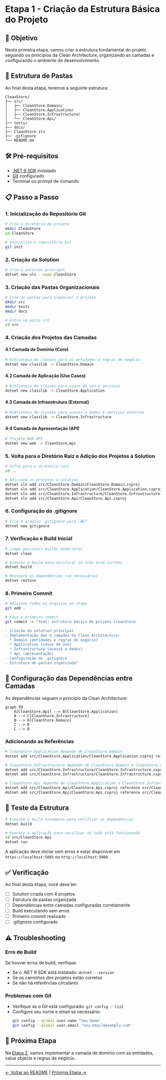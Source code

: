 # Etapa 1 - Criação da Estrutura Básica do Projeto

## 🎯 Objetivo

Nesta primeira etapa, vamos criar a estrutura fundamental do projeto seguindo os princípios da Clean Architecture, organizando as camadas e configurando o ambiente de desenvolvimento.

## 📂 Estrutura de Pastas

Ao final desta etapa, teremos a seguinte estrutura:

```
CleanStore/
├── src/
│   ├── CleanStore.Domain/
│   ├── CleanStore.Application/
│   ├── CleanStore.Infrastructure/
│   └── CleanStore.Api/
├── tests/
├── docs/
├── CleanStore.sln
├── .gitignore
└── README.md
```

## 🛠️ Pré-requisitos

- [.NET 9 SDK](https://dotnet.microsoft.com/download/dotnet/9.0) instalado
- [Git](https://git-scm.com/) configurado
- Terminal ou prompt de comando

## 📋 Passo a Passo

### 1. Inicialização do Repositório Git

```bash
# Crie o diretório do projeto
mkdir CleanStore
cd CleanStore

# Inicialize o repositório Git
git init
```

### 2. Criação da Solution

```bash
# Crie a solution principal
dotnet new sln --name CleanStore
```

### 3. Criação das Pastas Organizacionais

```bash
# Crie as pastas para organizar o projeto
mkdir src
mkdir tests
mkdir docs

# Entre na pasta src
cd src
```

### 4. Criação dos Projetos das Camadas

#### 4.1 Camada de Domínio (Core)
```bash
# Biblioteca de classes para as entidades e regras de negócio
dotnet new classlib -n CleanStore.Domain
```

#### 4.2 Camada de Aplicação (Use Cases)
```bash
# Biblioteca de classes para casos de uso e serviços
dotnet new classlib -n CleanStore.Application
```

#### 4.3 Camada de Infraestrutura (External)
```bash
# Biblioteca de classes para acesso a dados e serviços externos
dotnet new classlib -n CleanStore.Infrastructure
```

#### 4.4 Camada de Apresentação (API)
```bash
# Projeto Web API
dotnet new web -n CleanStore.Api
```

### 5. Volta para o Diretório Raiz e Adição dos Projetos à Solution

```bash
# Volte para o diretório raiz
cd ..

# Adicione os projetos à solution
dotnet sln add src/CleanStore.Domain/CleanStore.Domain.csproj
dotnet sln add src/CleanStore.Application/CleanStore.Application.csproj
dotnet sln add src/CleanStore.Infrastructure/CleanStore.Infrastructure.csproj
dotnet sln add src/CleanStore.Api/CleanStore.Api.csproj
```

### 6. Configuração do .gitignore

```bash
# Crie o arquivo .gitignore para .NET
dotnet new gitignore
```

### 7. Verificação e Build Inicial

```bash
# Limpe possíveis builds anteriores
dotnet clean

# Execute o build para verificar se tudo está correto
dotnet build

# Restaure as dependências (se necessário)
dotnet restore
```

### 8. Primeiro Commit

```bash
# Adicione todos os arquivos ao stage
git add .

# Faça o primeiro commit
git commit -m "feat: estrutura básica do projeto CleanStore

- Criação da solution principal
- Implementação das 4 camadas da Clean Architecture:
  * Domain (entidades e regras de negócio)
  * Application (casos de uso)
  * Infrastructure (acesso a dados)
  * Api (apresentação)
- Configuração do .gitignore
- Estrutura de pastas organizada"
```

## 🔗 Configuração das Dependências entre Camadas

As dependências seguem o princípio da Clean Architecture:

```mermaid
graph TD
    A[CleanStore.Api] --> B[CleanStore.Application]
    A --> C[CleanStore.Infrastructure]
    B --> D[CleanStore.Domain]
    C --> D
    C --> B
```

### Adicionando as Referências

```bash
# CleanStore.Application depende de CleanStore.Domain
dotnet add src/CleanStore.Application/CleanStore.Application.csproj reference src/CleanStore.Domain/CleanStore.Domain.csproj

# CleanStore.Infrastructure depende de CleanStore.Domain e CleanStore.Application
dotnet add src/CleanStore.Infrastructure/CleanStore.Infrastructure.csproj reference src/CleanStore.Domain/CleanStore.Domain.csproj
dotnet add src/CleanStore.Infrastructure/CleanStore.Infrastructure.csproj reference src/CleanStore.Application/CleanStore.Application.csproj

# CleanStore.Api depende de CleanStore.Application e CleanStore.Infrastructure
dotnet add src/CleanStore.Api/CleanStore.Api.csproj reference src/CleanStore.Application/CleanStore.Application.csproj
dotnet add src/CleanStore.Api/CleanStore.Api.csproj reference src/CleanStore.Infrastructure/CleanStore.Infrastructure.csproj
```

## 🧪 Teste da Estrutura

```bash
# Execute o build novamente para verificar as dependências
dotnet build

# Execute a aplicação para verificar se tudo está funcionando
cd src/CleanStore.Api
dotnet run
```

A aplicação deve iniciar sem erros e estar disponível em `https://localhost:5001` ou `http://localhost:5000`.

## ✅ Verificação

Ao final desta etapa, você deve ter:

- [ ] Solution criada com 4 projetos
- [ ] Estrutura de pastas organizada
- [ ] Dependências entre camadas configuradas corretamente
- [ ] Build executando sem erros
- [ ] Primeiro commit realizado
- [ ] .gitignore configurado

## ⚠️ Troubleshooting

### Erro de Build

Se houver erros de build, verifique:
- Se o .NET 9 SDK está instalado: `dotnet --version`
- Se os caminhos dos projetos estão corretos
- Se não há referências circulares

### Problemas com Git

- Verifique se o Git está configurado: `git config --list`
- Configure seu nome e email se necessário:
  ```bash
  git config --global user.name "Seu Nome"
  git config --global user.email "seu.email@exemplo.com"
  ```

## 🎯 Próxima Etapa

Na [Etapa 2](etapa-02-dominios-e-contextos.md), vamos implementar a camada de domínio com as entidades, value objects e regras de negócio.

---

[← Voltar ao README](../README.md) | [Próxima Etapa →](etapa-02-dominios-e-contextos.md)
